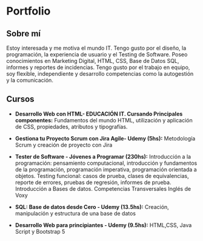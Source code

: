 # Portfolio
## Sobre mí
Estoy interesada y me motiva el mundo IT. Tengo gusto por el diseño, la programación, la experiencia de usuario y el Testing de Software.
Poseo conocimientos en Marketing Digital, HTML, CSS, Base de Datos SQL, informes y reportes de incidencias.
Tengo gusto por el trabajo en equipo, soy flexible, independiente y desarrollo competencias como la autogestión y la comunicación.

## Cursos

* **Desarrollo Web con HTML- EDUCACIÓN IT. Cursando
Principales componentes:**
  Fundamentos del mundo HTML, utilización y aplicación
de CSS, propiedades, atributos y tipografías.


* **Gestiona tu Proyecto Scrum con Jira Agile- Udemy (5hs):**
  Metodología Scrum y creación de proyecto con Jira

* **Tester de Software - Jóvenes a Programar (230hs):**
  Introducción a la programación: pensamiento computacional, introducción y fundamentos de la programación, programación imperativa, programación orientada a objetos.
Testing funcional: casos de prueba, clases de equivalencias, reporte de errores, pruebas de regresión, informes de prueba.
Introducción a Bases de datos.
Competencias Transversales
Inglés de Voxy

* **SQL: Base de datos desde Cero - Udemy (13.5hs):**
  Creación, manipulación y estructura de una base de datos

* **Desarrollo Web para principiantes - Udemy (9.5hs):**
  HTML,CSS, Java Script y Bootstrap 5

